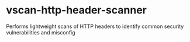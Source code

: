 # vscan-http-header-scanner
Performs lightweight scans of HTTP headers to identify common security vulnerabilities and misconfig
